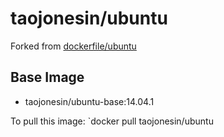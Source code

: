 taojonesin/ubuntu
==================
Forked from [dockerfile/ubuntu](https://github.com/dockerfile/ubuntu)

## Base Image
* taojonesin/ubuntu-base:14.04.1

To pull this image:
`docker pull taojonesin/ubuntu

